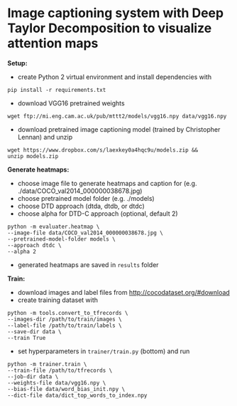 # Image captioning system with Deep Taylor Decomposition to visualize attention maps

**Setup:**
- create Python 2 virtual environment and install dependencies with

```
pip install -r requirements.txt
```


- download VGG16 pretrained weights

```
wget ftp://mi.eng.cam.ac.uk/pub/mttt2/models/vgg16.npy data/vgg16.npy
```

- download pretrained image captioning model (trained by Christopher Lennan) and unzip

```
wget https://www.dropbox.com/s/laexkey0a4hqc9u/models.zip &&
unzip models.zip
```


**Generate heatmaps:**
- choose image file to generate heatmaps and caption for (e.g. ./data/COCO_val2014_000000038678.jpg)
- choose pretrained model folder (e.g. ./models)
- choose DTD approach (dtda, dtdb, or dtdc)
- choose alpha for DTD-C approach (optional, default 2)

```
python -m evaluater.heatmap \
--image-file data/COCO_val2014_000000038678.jpg \
--pretrained-model-folder models \
--approach dtdc \
--alpha 2
```

- generated heatmaps are saved in `results` folder

**Train:**
- download images and label files from http://cocodataset.org/#download
- create training dataset with

```
python -m tools.convert_to_tfrecords \
--images-dir /path/to/train/images \
--label-file /path/to/train/labels \
--save-dir data \
--train True
```

- set hyperparameters in `trainer/train.py` (bottom) and run

```
python -m trainer.train \
--train-file /path/to/tfrecords \
--job-dir data \
--weights-file data/vgg16.npy \
--bias-file data/word_bias_init.npy \
--dict-file data/dict_top_words_to_index.npy
```
